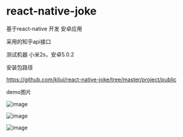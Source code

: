 # react-native-joke

基于react-native 开发 安卓应用

采用的知乎api接口

测试机器  小米2s，安卓5.0.2

安装包路径

https://github.com/kliuj/react-native-joke/tree/master/project/public


demo图片

![image](https://github.com/kliuj/react-native-joke/blob/master/project/public/23552951396258912.jpg)

![image](https://github.com/kliuj/react-native-joke/blob/master/project/public/568808019976736969.jpg)

![image](https://github.com/kliuj/react-native-joke/blob/master/project/public/894000012714970233.jpg)
